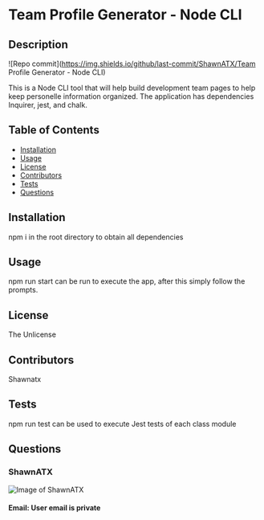 
# Team Profile Generator - Node CLI

## Description

![Repo commit](https://img.shields.io/github/last-commit/ShawnATX/Team Profile Generator - Node CLI)

This is a Node CLI tool that will help build development team pages to help keep personelle information organized. The application has dependencies Inquirer, jest, and chalk.

## Table of Contents

* [Installation](#installation)
* [Usage](#usage)
* [License](#license)
* [Contributors](#contributors)
* [Tests](#tests)
* [Questions](#questions)


## Installation

npm i in the root directory to obtain all dependencies

## Usage

npm run start can be run to execute the app, after this simply follow the prompts.

## License

The Unlicense

## Contributors

Shawnatx

## Tests

npm run test can be used to execute Jest tests of each class module

## Questions

### ShawnATX
![Image of ShawnATX](https://avatars2.githubusercontent.com/u/37752327?v=4)
#### Email: User email is private

